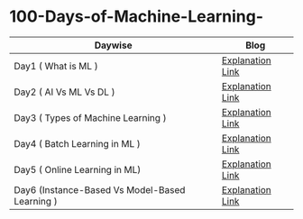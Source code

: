 # 100-Days-of-Machine-Learning-


|Daywise| Blog |
|-|-|
|Day1 ( What is ML )| [Explanation Link](https://twitter.com/Sachintukumar/status/1635991379653591045?s=20) 
|Day2 ( AI Vs ML Vs DL )| [Explanation Link](https://twitter.com/Sachintukumar/status/1636349493783461889?s=20)
|Day3 (  Types of Machine Learning )| [Explanation Link](https://twitter.com/Sachintukumar/status/1636725478836035585?s=20)
|Day4 ( Batch Learning in ML )   | [Explanation Link](https://twitter.com/Sachintukumar/status/1637083201326977025?s=20)
|Day5 ( Online Learning in ML) | [Explanation Link](https://twitter.com/Sachintukumar/status/1637475239037919232?s=20)
|Day6 (Instance-Based Vs Model-Based Learning ) | [Explanation Link](https://twitter.com/Sachintukumar/status/1637819678939832321?s=20)
